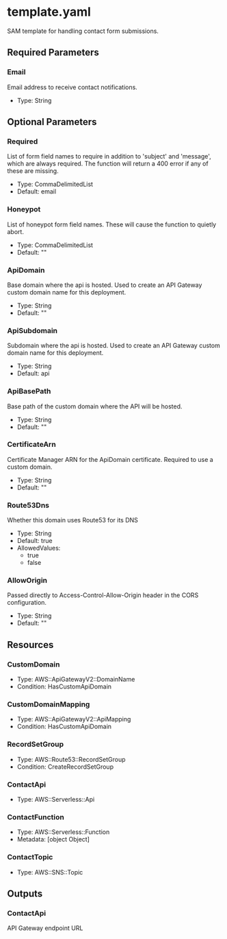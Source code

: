 # template.yaml

SAM template for handling contact form submissions.


## Required Parameters

### Email

Email address to receive contact notifications.

- Type: String

## Optional Parameters

### Required

List of form field names to require in addition to 'subject' and 'message', which are always required. The function will return a 400 error if any of these are missing.

- Type: CommaDelimitedList
- Default: email

### Honeypot

List of honeypot form field names. These will cause the function to quietly abort.

- Type: CommaDelimitedList
- Default: ""

### ApiDomain

Base domain where the api is hosted. Used to create an API Gateway custom domain name for this deployment.

- Type: String
- Default: ""

### ApiSubdomain

Subdomain where the api is hosted. Used to create an API Gateway custom domain name for this deployment.

- Type: String
- Default: api

### ApiBasePath

Base path of the custom domain where the API will be hosted.

- Type: String
- Default: ""

### CertificateArn

Certificate Manager ARN for the ApiDomain certificate. Required to use a custom domain.

- Type: String
- Default: ""

### Route53Dns

Whether this domain uses Route53 for its DNS

- Type: String
- Default: true
- AllowedValues:
  - true
  - false

### AllowOrigin

Passed directly to Access-Control-Allow-Origin header in the CORS configuration.

- Type: String
- Default: ""

## Resources

### CustomDomain

- Type: AWS::ApiGatewayV2::DomainName
- Condition: HasCustomApiDomain

### CustomDomainMapping

- Type: AWS::ApiGatewayV2::ApiMapping
- Condition: HasCustomApiDomain

### RecordSetGroup

- Type: AWS::Route53::RecordSetGroup
- Condition: CreateRecordSetGroup

### ContactApi

- Type: AWS::Serverless::Api

### ContactFunction

- Type: AWS::Serverless::Function
- Metadata: [object Object]

### ContactTopic

- Type: AWS::SNS::Topic

## Outputs

### ContactApi

API Gateway endpoint URL
